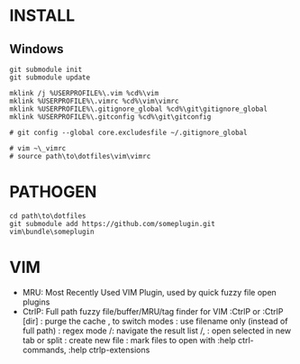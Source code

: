 INSTALL
=======

Windows
-------

    git submodule init
    git submodule update

    mklink /j %USERPROFILE%\.vim %cd%\vim
    mklink %USERPROFILE%\.vimrc %cd%\vim\vimrc
    mklink %USERPROFILE%\.gitignore_global %cd%\git\gitignore_global
    mklink %USERPROFILE%\.gitconfig %cd%\git\gitconfig

    # git config --global core.excludesfile ~/.gitignore_global

    # vim ~\_vimrc 
    # source path\to\dotfiles\vim\vimrc

PATHOGEN
========

    cd path\to\dotfiles
    git submodule add https://github.com/someplugin.git vim\bundle\someplugin


VIM
===

* MRU: Most Recently Used VIM Plugin, used by quick fuzzy file open plugins
* CtrlP: Full path fuzzy file/buffer/MRU/tag finder for VIM
  :CtrlP or :CtrlP [dir]
  <F5>: purge the cache
  <c-f>, <c-b> to switch modes
  <c-d>: use filename only (instead of full path)
  <c-r>: regex mode
  <c-j>/<c-k>: navigate the result list
  <c-t>/<c-v>, <c-x>: open selected in new tab or split
  <c-y>: create new file
  <c-z>: mark files to open with <c-o>
  :help ctrl-commands, :help ctrlp-extensions

